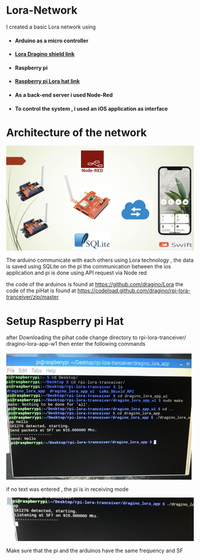 # Lora-Network

I created a basic Lora network using
- #### Arduino as a micro controller
- #### [Lora Dragino shield  link](https://www.dragino.com/products/lora/item/102-lora-shield.html)
- #### Raspberry pi 
- #### [Raspberry pi Lora hat  link](https://www.antratek.com/raspberry-pi-lora-gps-hat-868mhz)

- #### As a back-end server i used Node-Red 
- #### To control the system , i used an iOS application as interface  


# Architecture of the network 

![alt text](https://github.com/hilalalhakani/Lora-Network/blob/main/Screen%20Shot%202021-08-16%20at%205.35.00%20PM.png?raw=true)

The arduino communicate with each others using Lora technology , the data is saved using SQLite on the pi 
the communication between the ios application and pi is done using API request via Node red 

the code of the arduinos is found at https://github.com/dragino/Lora
the code of the piHat is found at https://codeload.github.com/dragino/rpi-lora-tranceiver/zip/master

# Setup Raspberry pi Hat 
after Downloading the pihat code 
change directory to rpi-lora-tranceiver/ dragino-lora-app-w1 
then enter the following commands

![alt text](https://github.com/hilalalhakani/Lora-Network/blob/main/Screen%20Shot%202021-08-16%20at%205.50.34%20PM.png?raw=true)

if no text was entered , the pi is in receiving mode 

![alt text](https://github.com/hilalalhakani/Lora-Network/blob/main/Screen%20Shot%202021-08-16%20at%205.55.34%20PM.png?raw=true)

 Make sure that the pi and the arduinos have the same frequency and SF 

